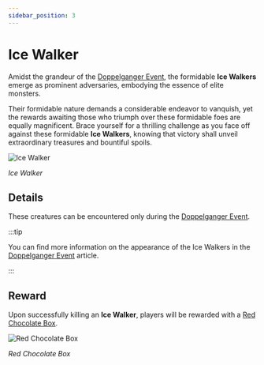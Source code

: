 ```yaml
---
sidebar_position: 3
---
```


# Ice Walker

Amidst the grandeur of the [Doppelganger Event](/events/doppelganger), the formidable **Ice Walkers** emerge as prominent adversaries, embodying the essence of elite monsters.

Their formidable nature demands a considerable endeavor to vanquish, yet the rewards awaiting those who triumph over these formidable foes are equally magnificent. Brace yourself for a thrilling challenge as you face off against these formidable **Ice Walkers**, knowing that victory shall unveil extraordinary treasures and bountiful spoils.

![Ice Walker](/img/monsters/special/others/ice-walker.jpg)

_Ice Walker_

## Details

These creatures can be encountered only during the [Doppelganger Event](/events/doppelganger).

:::tip

You can find more information on the appearance of the Ice Walkers in the [Doppelganger Event](/events/doppelganger) article.

:::

## Reward

Upon successfully killing an **Ice Walker**, players will be rewarded with a [Red Chocolate Box](/items/item-bags/misc/red-chocolate-box).

![Red Chocolate Box](/img/items/item-bags/red-chocolate-box.png)

_Red Chocolate Box_
